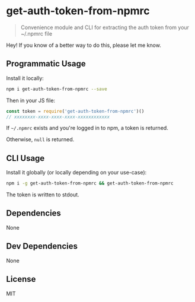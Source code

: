 # get-auth-token-from-npmrc 

> Convenience module and CLI for extracting the auth token from your ~/.npmrc file

Hey! If you know of a better way to do this, please let me know.

## Programmatic Usage

Install it locally:

```sh
npm i get-auth-token-from-npmrc --save
```

Then in your JS file:

```js
const token = require('get-auth-token-from-npmrc')()
// xxxxxxxx-xxxx-xxxx-xxxx-xxxxxxxxxxxx
```

If `~/.npmrc` exists and you're logged in to npm, a token is returned.

Otherwise, `null` is returned.

## CLI Usage

Install it globally (or locally depending on your use-case):

```sh
npm i -g get-auth-token-from-npmrc && get-auth-token-from-npmrc
```

The token is written to stdout.

## Dependencies

None

## Dev Dependencies

None

## License

MIT
